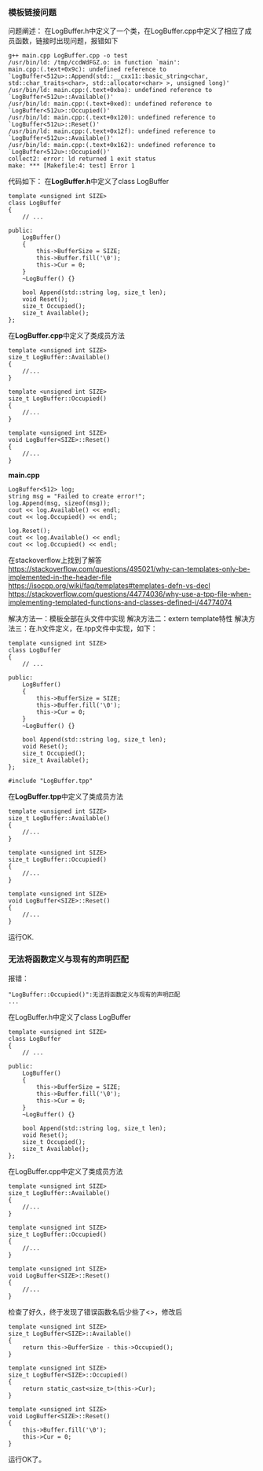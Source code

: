 ### 模板链接问题
问题阐述：
在LogBuffer.h中定义了一个类，在LogBuffer.cpp中定义了相应了成员函数，链接时出现问题，报错如下
```
g++ main.cpp LogBuffer.cpp -o test
/usr/bin/ld: /tmp/ccdWdFGZ.o: in function `main':
main.cpp:(.text+0x9c): undefined reference to `LogBuffer<512u>::Append(std::__cxx11::basic_string<char, std::char_traits<char>, std::allocator<char> >, unsigned long)'
/usr/bin/ld: main.cpp:(.text+0xba): undefined reference to `LogBuffer<512u>::Available()'
/usr/bin/ld: main.cpp:(.text+0xed): undefined reference to `LogBuffer<512u>::Occupied()'
/usr/bin/ld: main.cpp:(.text+0x120): undefined reference to `LogBuffer<512u>::Reset()'
/usr/bin/ld: main.cpp:(.text+0x12f): undefined reference to `LogBuffer<512u>::Available()'
/usr/bin/ld: main.cpp:(.text+0x162): undefined reference to `LogBuffer<512u>::Occupied()'
collect2: error: ld returned 1 exit status
make: *** [Makefile:4: test] Error 1
```
代码如下：
在**LogBuffer.h**中定义了class LogBuffer
```
template <unsigned int SIZE>
class LogBuffer
{
    // ...

public:
    LogBuffer()
    {
        this->BufferSize = SIZE;
        this->Buffer.fill('\0');
        this->Cur = 0;
    }
    ~LogBuffer() {}

    bool Append(std::string log, size_t len);
    void Reset();
    size_t Occupied();
    size_t Available();
};
```

在**LogBuffer.cpp**中定义了类成员方法
```
template <unsigned int SIZE>
size_t LogBuffer::Available()
{
    //...
}

template <unsigned int SIZE>
size_t LogBuffer::Occupied()
{
    //...
}

template <unsigned int SIZE>
void LogBuffer<SIZE>::Reset()
{
    //...
}
```

**main.cpp**
```
LogBuffer<512> log;
string msg = "Failed to create error!";
log.Append(msg, sizeof(msg));
cout << log.Available() << endl;
cout << log.Occupied() << endl;

log.Reset();
cout << log.Available() << endl;
cout << log.Occupied() << endl;
```

在stackoverflow上找到了解答
https://stackoverflow.com/questions/495021/why-can-templates-only-be-implemented-in-the-header-file
https://isocpp.org/wiki/faq/templates#templates-defn-vs-decl
https://stackoverflow.com/questions/44774036/why-use-a-tpp-file-when-implementing-templated-functions-and-classes-defined-i/44774074

解决方法一：模板全部在头文件中实现
解决方法二：extern template特性
解决方法三：在.h文件定义，在.tpp文件中实现，如下：
```
template <unsigned int SIZE>
class LogBuffer
{
    // ...

public:
    LogBuffer()
    {
        this->BufferSize = SIZE;
        this->Buffer.fill('\0');
        this->Cur = 0;
    }
    ~LogBuffer() {}

    bool Append(std::string log, size_t len);
    void Reset();
    size_t Occupied();
    size_t Available();
};

#include "LogBuffer.tpp"
```

在**LogBuffer.tpp**中定义了类成员方法
```
template <unsigned int SIZE>
size_t LogBuffer::Available()
{
    //...
}

template <unsigned int SIZE>
size_t LogBuffer::Occupied()
{
    //...
}

template <unsigned int SIZE>
void LogBuffer<SIZE>::Reset()
{
    //...
}
```
运行OK.

### 无法将函数定义与现有的声明匹配
报错：
```
"LogBuffer::Occupied()":无法将函数定义与现有的声明匹配
...
```

在LogBuffer.h中定义了class LogBuffer
```
template <unsigned int SIZE>
class LogBuffer
{
    // ...

public:
    LogBuffer()
    {
        this->BufferSize = SIZE;
        this->Buffer.fill('\0');
        this->Cur = 0;
    }
    ~LogBuffer() {}

    bool Append(std::string log, size_t len);
    void Reset();
    size_t Occupied();
    size_t Available();
};
```

在LogBuffer.cpp中定义了类成员方法
```
template <unsigned int SIZE>
size_t LogBuffer::Available()
{
    //...
}

template <unsigned int SIZE>
size_t LogBuffer::Occupied()
{
    //...
}

template <unsigned int SIZE>
void LogBuffer<SIZE>::Reset()
{
    //...
}
```

检查了好久，终于发现了错误函数名后少些了<>，修改后
```
template <unsigned int SIZE>
size_t LogBuffer<SIZE>::Available()
{
    return this->BufferSize - this->Occupied();
}

template <unsigned int SIZE>
size_t LogBuffer<SIZE>::Occupied()
{
    return static_cast<size_t>(this->Cur);
}

template <unsigned int SIZE>
void LogBuffer<SIZE>::Reset()
{
    this->Buffer.fill('\0');
    this->Cur = 0;
}
```

运行OK了。

